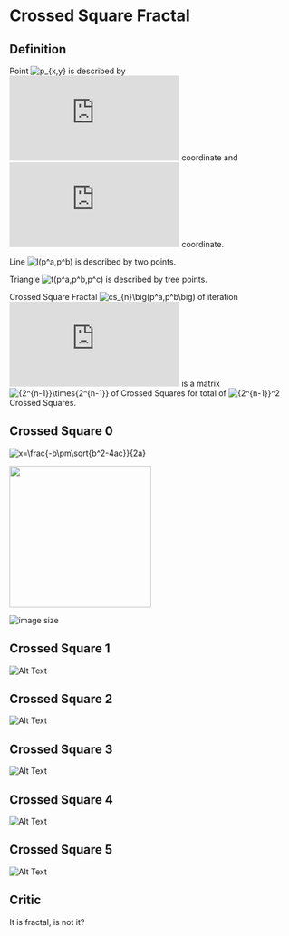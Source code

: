 # Crossed Square Fractal


## Definition

Point ![p_{x,y}](https://latex.codecogs.com/svg.latex?p_{x,y}) is described by ![p_x](https://latex.codecogs.com/svg.latex?p_x) coordinate and ![p_y](https://latex.codecogs.com/svg.latex?p_y) coordinate.

Line ![l(p^a,p^b)](https://latex.codecogs.com/svg.latex?l(p^a,p^b)) is described by two points.

Triangle ![t(p^a,p^b,p^c)](https://latex.codecogs.com/svg.latex?t(p^a,p^b,p^c)) is described by tree points.

Crossed Square Fractal ![cs_{n}\big(p^a,p^b\big)](https://latex.codecogs.com/svg.latex?cs_{n}\big(p^a,p^b\big)) of iteration ![n](https://latex.codecogs.com/svg.latex?n) is a matrix ![{2^{n-1}}\times{2^{n-1}}](https://latex.codecogs.com/svg.latex?{2^{n-1}}\times{2^{n-1}}) of Crossed Squares for total of ![{2^{n-1}}^2](https://latex.codecogs.com/svg.latex?{2^{n-1}}^2) Crossed Squares.


## Crossed Square 0

![x=\frac{-b\pm\sqrt{b^2-4ac}}{2a}](https://latex.codecogs.com/svg.latex?x=\frac{-b\pm\sqrt{b^2-4ac}}{2a})

<img src="data/a_CrossedSquare0_4.gif" width="250" height="250"/>

![image size](data/a_CrossedSquare0_4.gif)

## Crossed Square 1
![Alt Text](data/a_CrossedSquare1_4.gif)

## Crossed Square 2
![Alt Text](data/a_CrossedSquare2_4.gif)

## Crossed Square 3
![Alt Text](data/a_CrossedSquare3_4.gif)

## Crossed Square 4
![Alt Text](data/a_CrossedSquare4_4.gif)

## Crossed Square 5
![Alt Text](data/a_CrossedSquare5_4.gif)


## Critic

It is fractal, is not it?
